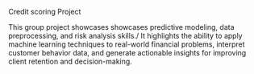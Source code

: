 Credit scoring Project

This group project showcases showcases predictive modeling, data preprocessing, and risk analysis skills./
It highlights the ability to apply machine learning techniques to real-world financial problems, interpret customer behavior data, and generate actionable insights for improving client retention and decision-making.
